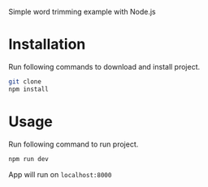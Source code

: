 Simple word trimming example with Node.js

# Installation

Run following commands to download and install project.
```bash
git clone
npm install
```
# Usage

Run following command to run project.
```bash
npm run dev
```
App will run on `localhost:8000`
